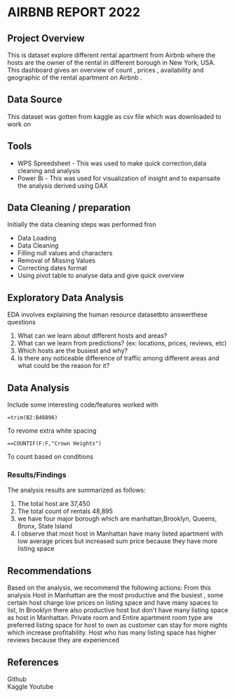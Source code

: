 # AIRBNB REPORT 2022


 ## Project Overview 
This is dataset explore different rental apartment from Airbnb where the hosts are the owner of the rental in different borough in New York, USA. This dashboard gives an overview of count , prices , availability and geographic of the rental apartment on Airbnb .

	

 ## Data Source

This dataset was gotten from kaggle as csv file which was downloaded to work on 

## Tools

- WPS Spreedsheet - This was used to make quick correction,data cleaning and analysis
- Power Bi - This was used for visualization of insight and to expansaite the analysis derived using DAX

## Data Cleaning / preparation
  Initially the data cleaning steps was performed fron
  - Data Loading
  - Data Cleaning
  - Filling null values and characters
  - Removal of Missing Values
  - Correcting dates format
  - Using pivot table to analyse data and give quick overview
 
  ## Exploratory Data Analysis

  EDA involves explaining the human resource datasetbto answerthese questions 
  
  1. What can we learn about different hosts and areas?
  2. What can we learn from predictions? (ex: locations, prices, reviews, etc)
  3. Which hosts are the busiest and why?
  4. Is there any noticeable difference of traffic among different areas and what could be the reason for it?

     
## Data Analysis
Include some interesting code/features worked with
```excel
=trim(B2:B48896)
```
To revome extra  white spacing 
```excel
==COUNTIF(F:F,"Crown Heights")
`````
To count based on conditions
### Results/Findings
The analysis results are summarized as follows:
1. The total host are 37,450
2. The total count of rentals 48,895
3. we have four major borough which are manhattan,Brooklyn, Queens, Bronx, State Island
4. I observe that most host in Manhattan have many listed apartment with low average prices but increased sum price because they have more listing space 

## Recommendations
Based on the analysis, we recommend the following actions:
   From this analysis Host in Manhattan are the most productive and the busiest , some certain host  charge low prices on listing space and have many spaces to list, In Brooklyn there also productive host but don't have many listing space as host in Manhattan. Private room and Entire apartment room type are preferred listing space for host to own as customer can stay for more nights which increase profitability. Host who has many listing space has higher reviews because they are experienced

## References

Github                                               
Kaggle
Youtube



